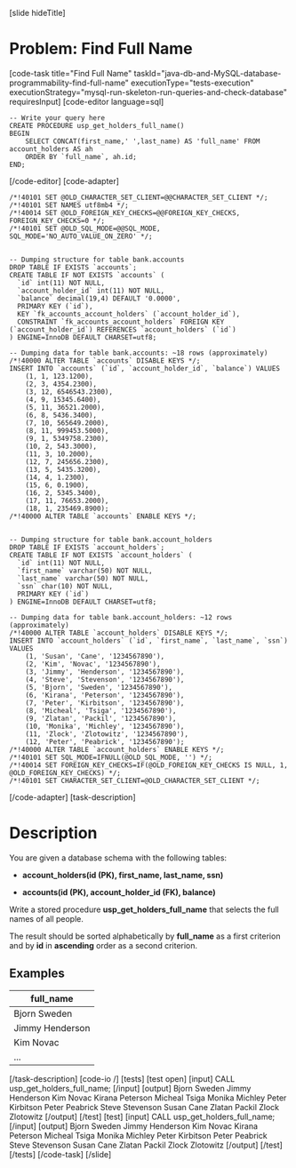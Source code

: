 [slide hideTitle]
# Problem: Find Full Name
[code-task title="Find Full Name" taskId="java-db-and-MySQL-database-programmability-find-full-name" executionType="tests-execution" executionStrategy="mysql-run-skeleton-run-queries-and-check-database" requiresInput]
[code-editor language=sql]
```
-- Write your query here
CREATE PROCEDURE usp_get_holders_full_name()
BEGIN
	SELECT CONCAT(first_name,' ',last_name) AS 'full_name' FROM account_holders AS ah
    ORDER BY `full_name`, ah.id;
END;
```
[/code-editor]
[code-adapter]
```
/*!40101 SET @OLD_CHARACTER_SET_CLIENT=@@CHARACTER_SET_CLIENT */;
/*!40101 SET NAMES utf8mb4 */;
/*!40014 SET @OLD_FOREIGN_KEY_CHECKS=@@FOREIGN_KEY_CHECKS, FOREIGN_KEY_CHECKS=0 */;
/*!40101 SET @OLD_SQL_MODE=@@SQL_MODE, SQL_MODE='NO_AUTO_VALUE_ON_ZERO' */;


-- Dumping structure for table bank.accounts
DROP TABLE IF EXISTS `accounts`;
CREATE TABLE IF NOT EXISTS `accounts` (
  `id` int(11) NOT NULL,
  `account_holder_id` int(11) NOT NULL,
  `balance` decimal(19,4) DEFAULT '0.0000',
  PRIMARY KEY (`id`),
  KEY `fk_accounts_account_holders` (`account_holder_id`),
  CONSTRAINT `fk_accounts_account_holders` FOREIGN KEY (`account_holder_id`) REFERENCES `account_holders` (`id`)
) ENGINE=InnoDB DEFAULT CHARSET=utf8;

-- Dumping data for table bank.accounts: ~18 rows (approximately)
/*!40000 ALTER TABLE `accounts` DISABLE KEYS */;
INSERT INTO `accounts` (`id`, `account_holder_id`, `balance`) VALUES
	(1, 1, 123.1200),
	(2, 3, 4354.2300),
	(3, 12, 6546543.2300),
	(4, 9, 15345.6400),
	(5, 11, 36521.2000),
	(6, 8, 5436.3400),
	(7, 10, 565649.2000),
	(8, 11, 999453.5000),
	(9, 1, 5349758.2300),
	(10, 2, 543.3000),
	(11, 3, 10.2000),
	(12, 7, 245656.2300),
	(13, 5, 5435.3200),
	(14, 4, 1.2300),
	(15, 6, 0.1900),
	(16, 2, 5345.3400),
	(17, 11, 76653.2000),
	(18, 1, 235469.8900);
/*!40000 ALTER TABLE `accounts` ENABLE KEYS */;


-- Dumping structure for table bank.account_holders
DROP TABLE IF EXISTS `account_holders`;
CREATE TABLE IF NOT EXISTS `account_holders` (
  `id` int(11) NOT NULL,
  `first_name` varchar(50) NOT NULL,
  `last_name` varchar(50) NOT NULL,
  `ssn` char(10) NOT NULL,
  PRIMARY KEY (`id`)
) ENGINE=InnoDB DEFAULT CHARSET=utf8;

-- Dumping data for table bank.account_holders: ~12 rows (approximately)
/*!40000 ALTER TABLE `account_holders` DISABLE KEYS */;
INSERT INTO `account_holders` (`id`, `first_name`, `last_name`, `ssn`) VALUES
	(1, 'Susan', 'Cane', '1234567890'),
	(2, 'Kim', 'Novac', '1234567890'),
	(3, 'Jimmy', 'Henderson', '1234567890'),
	(4, 'Steve', 'Stevenson', '1234567890'),
	(5, 'Bjorn', 'Sweden', '1234567890'),
	(6, 'Kirana', 'Peterson', '1234567890'),
	(7, 'Peter', 'Kirbitson', '1234567890'),
	(8, 'Micheal', 'Tsiga', '1234567890'),
	(9, 'Zlatan', 'Packil', '1234567890'),
	(10, 'Monika', 'Michley', '1234567890'),
	(11, 'Zlock', 'Zlotowitz', '1234567890'),
	(12, 'Peter', 'Peabrick', '1234567890');
/*!40000 ALTER TABLE `account_holders` ENABLE KEYS */;
/*!40101 SET SQL_MODE=IFNULL(@OLD_SQL_MODE, '') */;
/*!40014 SET FOREIGN_KEY_CHECKS=IF(@OLD_FOREIGN_KEY_CHECKS IS NULL, 1, @OLD_FOREIGN_KEY_CHECKS) */;
/*!40101 SET CHARACTER_SET_CLIENT=@OLD_CHARACTER_SET_CLIENT */;

```
[/code-adapter]
[task-description]
# Description

You are given a database schema with the following tables:

- **account_holders(id (PK), first_name, last_name, ssn)** 

- **accounts(id (PK), account_holder_id (FK), balance)**

Write a stored procedure **usp_get_holders_full_name** that selects the full names of all people. 

The result should be sorted alphabetically by **full_name** as a first criterion and by **id** in **ascending** order as a second criterion.


## Examples

| **full_name** | 
| --- |
| Bjorn Sweden | 
| Jimmy Henderson  | 
| Kim Novac | 
| ... |


[/task-description]
[code-io /]
[tests]
[test open]
[input]
CALL usp_get_holders_full_name;
[/input]
[output]
Bjorn Sweden
Jimmy Henderson
Kim Novac
Kirana Peterson
Micheal Tsiga
Monika Michley
Peter Kirbitson
Peter Peabrick
Steve Stevenson
Susan Cane
Zlatan Packil
Zlock Zlotowitz
[/output]
[/test]
[test]
[input]
CALL usp_get_holders_full_name;
[/input]
[output]
Bjorn Sweden
Jimmy Henderson
Kim Novac
Kirana Peterson
Micheal Tsiga
Monika Michley
Peter Kirbitson
Peter Peabrick
Steve Stevenson
Susan Cane
Zlatan Packil
Zlock Zlotowitz
[/output]
[/test]
[/tests]
[/code-task]
[/slide]